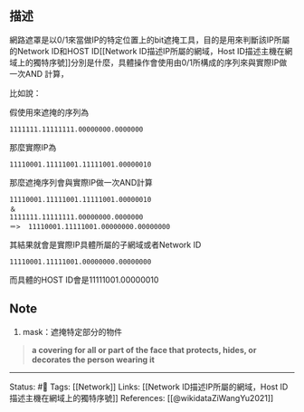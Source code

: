
## 描述
網路遮罩是以0/1來當做IP的特定位置上的bit遮掩工具，目的是用來判斷該IP所屬的Network ID和HOST ID[[Network ID描述IP所屬的網域，Host ID描述主機在網域上的獨特序號]]分別是什麼，具體操作會使用由0/1所構成的序列來與實際IP做一次AND 計算，

比如說：

假使用來遮掩的序列為

```
1111111.11111111.00000000.0000000
```

那麼實際IP為

```
11110001.11111001.11111001.00000010
```
  
 那麼遮掩序列會與實際IP做一次AND計算
 ```
 11110001.11111001.11111001.00000010
 ＆
 1111111.11111111.00000000.0000000
 ＝>  11110001.11111001.00000000.00000000
 ```

其結果就會是實際IP具體所屬的子網域或者Network ID
```
11110001.11111001.00000000.00000000
```

而具體的HOST ID會是11111001.00000010



## Note
1. mask：遮掩特定部分的物件
>  **a covering for all or part of the face that protects, hides, or decorates the person wearing it**

---
Status: #🌱 
Tags:
[[Network]]
Links:
[[Network ID描述IP所屬的網域，Host ID描述主機在網域上的獨特序號]]
References:
[[@wikidataZiWangYu2021]]